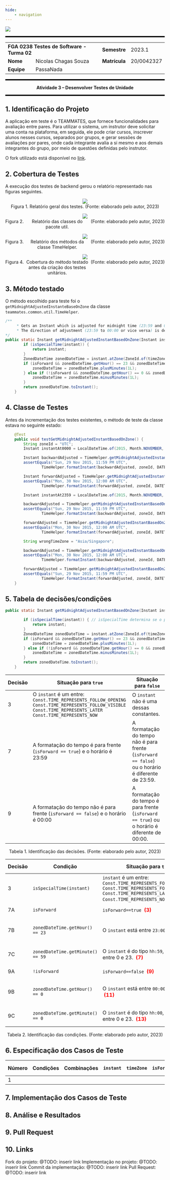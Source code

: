 ```yaml
---
hide: 
    - navigation
---
```


<style>
hr {
    border-top: 3px solid black;
}

.cabecalho {
 width: 100%
}

c:after {
    font-weight: bold;
    color: red;
    counter-increment:condicoes;
    white-space: pre;
    content:" (" counter(condicoes)")\a";
}

fig, tab {
    padding: 0;
    margin: 0;
    display: flex;
    justify-content: center;
}

fig:before{
    counter-increment:figuras;
    white-space: pre;
    content:"Figura " counter(figuras) ". ";
}

tab:before{
    counter-increment:tables;
    white-space: pre;
    content:"Tabela " counter(tables) ". ";
}

fig:after, tab:after {
    white-space: pre;

    content: " (Fonte: elaborado pelo autor, 2023)";
}

body {counter-reset:section condicoes figuras tables ;}

h2 {counter-reset:subsection figure;}

h2:before{
    counter-increment:section;
    content:counter(section) ". ";
}

h3:before{
    counter-increment:subsection;
    content:counter(section) "." counter(subsection) " ";
}

img {
    max-width: 100%
}

td, th {
   vertical-align: middle !important;
}

</style>

<img src="https://fga.unb.br/marcus.chaffim/imagens/unb-fga-extenso.jpg">

<hr>

<table class="cabecalho">
<tr><td colspan=2><b>FGA 0238 Testes de Software - Turma 02 </b></td><td> <b>Semestre</b>  </td><td> 2023.1 </td></tr>
<tr><td><b>Nome</b> </td><td> Nicolas Chagas Souza                </td><td> <b>Matrícula</b> </td><td> 20/0042327 </td></tr>
<tr><td><b>Equipe</b></td><td> PassaNada</td></tr>
</table>

<hr>
<center>

<b> Atividade 3 – Desenvolver Testes de Unidade </b>

</center>
<hr>

## Identificação do Projeto

A aplicação em teste é o TEAMMATES, que fornece funcionalidades para avaliação entre pares. Para utilizar o sistema, um instrutor deve solicitar uma conta na plataforma, em seguida, ele pode criar cursos, inscrever alunos nesses cursos, separados por grupos, e gerar sessões de avaliações por pares, onde cada integrante avalia a si mesmo e aos demais integrantes do grupo, por meio de questões definidas pelo instrutor.

O fork utilizado está disponível no [link](https://github.com/nszchagas/teammates).

## Cobertura de Testes

A execução dos testes de backend gerou o relatório representado nas figuras seguintes.

<center>

![](./assets/relatorio_3/3937.png)
<fig>Relatório geral dos testes.</fig>
</center>

<center>

![](./assets/relatorio_3/4012.png)
<fig>Relatório das classes do pacote util.</fig>
</center>

<center>

![](./assets/relatorio_3/4056.png)
<fig>Relatório dos métodos da classe TimeHelper.</fig>
</center>

<center>

![](./assets/relatorio_3/4139.png)
<fig>Cobertura do método testado antes da criação dos testes unitários.</fig>
</center>

## Método testado

O método escolhido para teste foi o `getMidnightAdjustedInstanteBaseOnZone` da classe `teammates.common.util.TimeHelper`.

```java title="teammates.common.util.TimeHelper.java" linenums="1"
/**
     * Gets an Instant which is adjusted for midnight time (23:59 and 00:00) at the specified time zone.
     * The direction of adjustment (23:59 to 00:00 or vice versa) is determined by {@code isForward} parameter.
*/
public static Instant getMidnightAdjustedInstantBasedOnZone(Instant instant, String timeZone, boolean isForward) {
        if (isSpecialTime(instant)) {
            return instant;
        }
        ZonedDateTime zonedDateTime = instant.atZone(ZoneId.of(timeZone));
        if (isForward && zonedDateTime.getHour() == 23 && zonedDateTime.getMinute() == 59) {
            zonedDateTime = zonedDateTime.plusMinutes(1L);
        } else if (!isForward && zonedDateTime.getHour() == 0 && zonedDateTime.getMinute() == 0) {
            zonedDateTime = zonedDateTime.minusMinutes(1L);
        }
        return zonedDateTime.toInstant();
    }

```

## Classe de Testes

Antes da incrementação dos testes existentes, o método de teste da classe estava no seguinte estado:

```java title="teammates.common.util.TimeHelperTest.java" linenums="1"
    @Test
    public void testGetMidnightAdjustedInstantBasedOnZone() {
        String zoneId = "UTC";
        Instant instantAt0000 = LocalDateTime.of(2015, Month.NOVEMBER, 30, 0, 0).atZone(ZoneId.of(zoneId)).toInstant();

        Instant backwardAdjusted = TimeHelper.getMidnightAdjustedInstantBasedOnZone(instantAt0000, zoneId, false);
        assertEquals("Sun, 29 Nov 2015, 11:59 PM UTC",
                TimeHelper.formatInstant(backwardAdjusted, zoneId, DATETIME_DISPLAY_FORMAT));

        Instant forwardAdjusted = TimeHelper.getMidnightAdjustedInstantBasedOnZone(instantAt0000, zoneId, true);
        assertEquals("Mon, 30 Nov 2015, 12:00 AM UTC",
                TimeHelper.formatInstant(forwardAdjusted, zoneId, DATETIME_DISPLAY_FORMAT));

        Instant instantAt2359 = LocalDateTime.of(2015, Month.NOVEMBER, 29, 23, 59).atZone(ZoneId.of(zoneId)).toInstant();

        backwardAdjusted = TimeHelper.getMidnightAdjustedInstantBasedOnZone(instantAt2359, zoneId, false);
        assertEquals("Sun, 29 Nov 2015, 11:59 PM UTC",
                TimeHelper.formatInstant(backwardAdjusted, zoneId, DATETIME_DISPLAY_FORMAT));

        forwardAdjusted = TimeHelper.getMidnightAdjustedInstantBasedOnZone(instantAt2359, zoneId, true);
        assertEquals("Mon, 30 Nov 2015, 12:00 AM UTC",
                TimeHelper.formatInstant(forwardAdjusted, zoneId, DATETIME_DISPLAY_FORMAT));

        String wrongTimeZone = "Asia/Singapore";

        backwardAdjusted = TimeHelper.getMidnightAdjustedInstantBasedOnZone(instantAt0000, wrongTimeZone, false);
        assertEquals("Mon, 30 Nov 2015, 12:00 AM UTC",
                TimeHelper.formatInstant(backwardAdjusted, zoneId, DATETIME_DISPLAY_FORMAT));

        forwardAdjusted = TimeHelper.getMidnightAdjustedInstantBasedOnZone(instantAt2359, wrongTimeZone, true);
        assertEquals("Sun, 29 Nov 2015, 11:59 PM UTC",
                TimeHelper.formatInstant(forwardAdjusted, zoneId, DATETIME_DISPLAY_FORMAT));
    }


```

## Tabela de decisões/condições

```java title="teammates.common.util.TimeHelper.java" linenums="1"
public static Instant getMidnightAdjustedInstantBasedOnZone(Instant instant, String timeZone, boolean isForward) {

        if (isSpecialTime(instant)) { // isSpecialTime determina se o parâmetro instant é uma destas constantes: Const.TIME_REPRESENTS_FOLLOW_OPENING; Const.TIME_REPRESENTS_FOLLOW_VISIBLE; Const.TIME_REPRESENTS_LATER; Const.TIME_REPRESENTS_NOW;         
            return instant;
        }
        ZonedDateTime zonedDateTime = instant.atZone(ZoneId.of(timeZone));
        if (isForward && zonedDateTime.getHour() == 23 && zonedDateTime.getMinute() == 59) {
            zonedDateTime = zonedDateTime.plusMinutes(1L);
        } else if (!isForward && zonedDateTime.getHour() == 0 && zonedDateTime.getMinute() == 0) {
            zonedDateTime = zonedDateTime.minusMinutes(1L);
        }
        return zonedDateTime.toInstant();
    }

```

| Decisão | Situação para `true` | Situação para `false` |
| ------- | -------------------- | --------------------- |
| 3 | O `instant` é um entre:<br/> `Const.TIME_REPRESENTS_FOLLOW_OPENING`<br/>`Const.TIME_REPRESENTS_FOLLOW_VISIBLE`<br/>`Const.TIME_REPRESENTS_LATER`<br/>`Const.TIME_REPRESENTS_NOW` | O `instant` não é uma dessas constantes. |
| 7 | A formatação do tempo é para frente (`isForward == true`) e o horário é 23:59 | A formatação do tempo não é para frente (`isForward == false`) ou o horário é diferente de 23:59. |
| 9 | A formatação do tempo não é para frente (`isForward == false`) e o horário é 00:00 | A formatação do tempo é para frente (`isForward == true`) ou o horário é diferente de 00:00.

<tab> Identificação das decisões. </tab>

| Decisão | Condição | Situação para `true` | Situação para `false` |
| ------- | -------- | -------------------- | --------------------- |
| 3  | `isSpecialTime(instant)` | `instant` é um entre:<br/> `Const.TIME_REPRESENTS_FOLLOW_OPENING`<br/>`Const.TIME_REPRESENTS_FOLLOW_VISIBLE`<br/>`Const.TIME_REPRESENTS_LATER`<br/>`Const.TIME_REPRESENTS_NOW`  <c/> | `instant` é diferente desses.  <c/> |
| 7A |  `isForward` | `isForward==true`  <c/> | `isForward==false`  <c/> |
| 7B | `zonedDateTime.getHour() == 23` | O `instant` está entre `23:00` e `23:59`.  <c/>| O `instant` está fora do intervalo de `23:00` à `23:59`.  <c/>|
| 7C | `zonedDateTime.getMinute() == 59` | O `instant` é do tipo `hh:59`, com hh entre 0 e 23.  <c/>| O `instant` é do tipo `hh:mm`, com `mm != 59`.  <c/>|
| 9A | `!isForward` | `isForward==false`  <c/>| `isForward==true`  <c/>|
| 9B | `zonedDateTime.getHour() == 0` | O `instant` está entre `00:00` e `00:59`.  <c/>| O `instant` está fora do intervalo de `00:00` à `00:59`.  <c/>|
| 9C | `zonedDateTime.getMinute() == 0` |  O `instant` é do tipo `hh:00`, com hh entre 0 e 23.  <c/>| O `instant` é do tipo `hh:mm`, com `mm != 00`. <c/>|

<tab>Identificação das condições.</tab>

## Especificação dos Casos de Teste

| Número | Condições | Combinações | `instant` | `timeZone` | `isForward` | Saída Esperada |
| ------ | --------- | ----------- | --------- | ---------- | ----------- | -------------- |
| 1      |

## Implementação dos Casos de Teste

## Análise e Resultados

## Pull Request

## Links

Fork do projeto: @TODO: inserir link
Implementação no projeto: @TODO: inserir link
Commit da implementação: @TODO: inserir link
Pull Request: @TODO: inserir link
